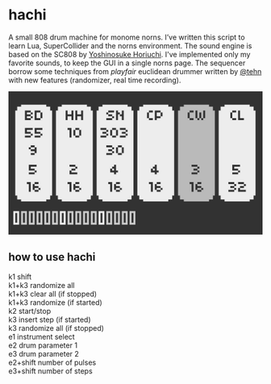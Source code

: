 # hachi

A small 808 drum machine for monome norns.
I’ve written this script to learn Lua, SuperCollider and the norns environment.
The sound engine is based on the SC808 by [Yoshinosuke Horiuchi](https://www.patreon.com/4H). I've implemented only my favorite sounds, to keep the GUI in a single norns page.
The sequencer borrow some techniques from *playfair* euclidean drummer written by [@tehn](https://github.com/tehn) with new features (randomizer, real time recording).

![hachi](hachi.jpg)

## how to use hachi
k1 shift  
k1+k3 randomize all  
k1+k3 clear all (if stopped)  
k1+k3 randomize (if started)  
k2 start/stop  
k3 insert step (if started)   
k3 randomize all (if stopped)   
e1 instrument select  
e2 drum parameter 1  
e3 drum parameter 2  
e2+shift number of pulses  
e3+shift number of steps  




